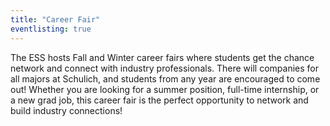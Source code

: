```yaml
---
title: "Career Fair"
eventlisting: true
---
```


The ESS hosts Fall and Winter career fairs where students get the chance network and connect with industry professionals. There will companies for all majors at Schulich, and students from any year are encouraged to come out! Whether you are looking for a summer position, full-time internship, or a new grad job, this career fair is the perfect opportunity to network and build industry connections!

